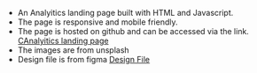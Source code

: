 - An Analyitics landing page built with HTML and Javascript.
- The page is responsive and mobile friendly.
- The page is hosted on github and can be accessed via the link. [CAnalyitics landing page ](https://farismuhovic.github.io/Construction-Company-Landing-Page/)
- The images are from unsplash
- Design file is from figma [Design File](https://www.figma.com/community/file/905814382591046401)

